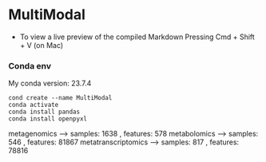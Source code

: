 # MultiModal

* To view a live preview of the compiled Markdown Pressing Cmd + Shift + V (on Mac) 

### Conda env

My conda version: 23.7.4

```
cond create --name MultiModal
conda activate
conda install pandas
conda install openpyxl
```

metagenomics --> samples: 1638 , features: 578
metabolomics --> samples: 546 , features: 81867
metatranscriptomics --> samples: 817 , features: 78816  